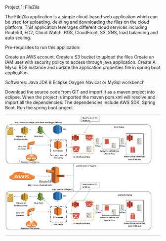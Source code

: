 
Project 1: FileZila

The FileZila application is a simple cloud-based web application which can be used for uploading, deleting and downloading the files on the cloud platform. This application leverages different cloud services including Route53, EC2, Cloud Watch, RDS, CloudFront, S3, SNS, load balancing and auto scaling. 


Pre-requisites to run this application:

Create an AWS account.
Create a S3 bucket to upload the files 
Create an IAM user with security policy to access through java application.
Create A Mysql RDS instance and update the application.properties file in spring boot application.

Softwares:
Java JDK 8
Eclipse Oxygen
Navicat or MySql workbench

Download the source code from GIT and import it as a maven project into eclipse. When the project is imported the maven pom.xml will resolve and import all the dependencies. The dependencies include AWS SDK, Spring Boot.
Run the spring boot project

![ArchitectureDiagram](https://github.com/ChaiDeshmukh/CloudProject1/blob/master/ArchitectureDiagram.PNG)


